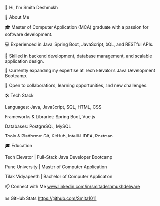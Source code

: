 👋 Hi, I'm Smita Deshmukh

🚀 About Me

🎓 Master of Computer Application (MCA) graduate with a passion for software development.

💻 Experienced in Java, Spring Boot, JavaScript, SQL, and RESTful APIs.

🔧 Skilled in backend development, database management, and scalable application design.

🚀 Currently expanding my expertise at Tech Elevator’s Java Development Bootcamp.

🤝 Open to collaborations, learning opportunities, and new challenges.

🛠️ Tech Stack

Languages: Java, JavaScript, SQL, HTML, CSS

Frameworks & Libraries: Spring Boot, Vue.js

Databases: PostgreSQL, MySQL

Tools & Platforms: Git, GitHub, IntelliJ IDEA, Postman

🎓 Education

Tech Elevator | Full-Stack Java Developer Bootcamp

Pune University | Master of Computer Application

Tilak Vidyapeeth | Bachelor of Computer Application

📫 Connect with Me
www.linkedin.com/in/smitadeshmukhdelware

📊 GitHub Stats
https://github.com/Smita1011
